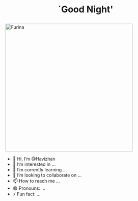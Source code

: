 
# <p align="center"> `Good Night' </p>

<img align="center" alt="Furina" width="400" src="https://github.com/Havizhan/Havizhan/assets/145414931/547e0f4e-ce0a-431f-b079-fd482484d016">

- 👋 Hi, I’m @Havizhan
- 👀 I’m interested in ...
- 🌱 I’m currently learning ...
- 💞️ I’m looking to collaborate on ...
- 📫 How to reach me ...
- 😄 Pronouns: ...
- ⚡ Fun fact: ...

<!---
Havizhan/Havizhan is a ✨ special ✨ repository because its `README.md` (this file) appears on your GitHub profile.
You can click the Preview link to take a look at your changes.
--->




